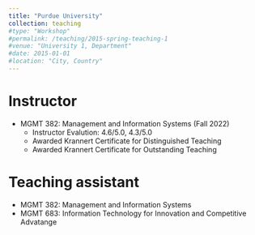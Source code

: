 ```yaml
---
title: "Purdue University"
collection: teaching
#type: "Workshop"
#permalink: /teaching/2015-spring-teaching-1
#venue: "University 1, Department"
#date: 2015-01-01
#location: "City, Country"
---
```


Instructor
======
* MGMT 382: Management and Information Systems (Fall 2022)
  * Instructor Evalution: 4.6/5.0, 4.3/5.0
  * Awarded Krannert Certificate for Distinguished Teaching
  * Awarded Krannert Certificate for Outstanding Teaching 

Teaching assistant
======
* MGMT 382: Management and Information Systems
* MGMT 683: Information Technology for Innovation and Competitive Advatange

